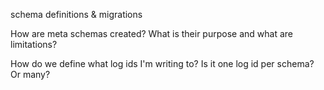 
schema definitions & migrations

How are meta schemas created? What is their purpose and what are limitations?

How do we define what log ids I'm writing to? Is it one log id per schema? Or many?